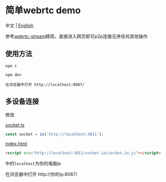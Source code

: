 # 简单webrtc demo

中文 | [English](https://github.com/hasban12138/simple-webrtc-demo/blob/master/docs/README_EN.md)

参考[webrtc-stream](https://github.com/wuyawei/webrtc-stream)精简，直接进入网页即可p2p连接无序任何其他操作

## 使用方法
```
npm i

npm dev

在浏览器中打开 http://localhost:8087/
```

## 多设备连接
修改

[socket.ts](https://github.com/hasban12138/simple-webrtc-demo/blob/master/src/socket.ts)
```javascript
const socket = io('http://localhost:3011');
```
[index.html](https://github.com/hasban12138/simple-webrtc-demo/blob/master/index.html)
```html
<script src="http://localhost:3011/socket.io/socket.io.js"></script>
```
中的```localhost```为你的电脑ip

在浏览器中打开 http://你的ip:8087/